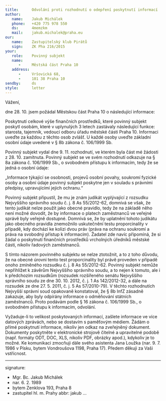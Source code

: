 ```yaml
---
title:      Odvolání proti rozhodnutí o odepření poskytnutí informací
author:
   name:    Jakub Michálek
   phone:   +420 775 978 550
   ds:      4memzkm
   mail:    jakub.michalek@praha.eu
our:
   name:    Zastupitelský klub Pirátů
   sign:    ZK Pha 216/2015
your:
   role:    Povinný subjekt
   name:    
      -     Městská část Praha 10
   address:
      -     Vršovická 68,
      -     101 38 Praha 10
sendby:     ds
style:      letter
---
```


Vážení, 

dne 28. 10. jsem požádal Městskou část Praha 10 o následující informace: 

Poskytnutí celkové výše finančních prostředků, které povinný subjekt poskytl osobám, které v uplynulých 3 letech zastávaly následující funkce: starosta, tajemník, vedoucí odboru úřadu městské části Praha 10. Informaci uveďte za každou z těchto osob zvlášť. U každé osoby uveďte základní osobní údaje uvedené v § 8b zákona č. 106/1999 Sb. 

Povinný subjekt vydal dne 9. 11. rozhodnutí, ve kterém byla část mé žádosti z 28. 10. zamítnuta. Povinný subjekt se ve svém rozhodnutí odkazuje na § 8a zákona č. 106/1999 Sb., o svobodném přístupu k informacím, tedy že se jedná o osobní údaje:

„Informace týkající se osobnosti, projevů osobní povahy, soukromí fyzické osoby a osobní údaje povinný subjekt poskytne jen v souladu s právními předpisy, upravujícími jejich ochranu.“

Povinný subjekt připustil, že mu je znám judikát vyplývající z rozsudku Nejvyššího správního soudu č. j. 8 As 55/2012-62, domnívá se však, že tento judikát nelze použít jako obecné pravidlo, tedy že na základě něho není možné dovodit, že by informace o platech zaměstnanců ve veřejné správě byly veřejně dostupné. Domnívá se, že by uplatnění tohoto judikátu jako obecného pravidla znemožnilo uskutečnění testu proporcinality v případě, kdy dochází ke kolizi dvou práv (práva na ochranu soukromí a práva na svobodný přístup k informacím). Žadatel zde navíc připomíná, že si žádal o poskytnutí finančních prostředků vrcholných úředníků městské části, nikoliv řadových zaměstnanců.

S tímto názorem povinného subjektu se nelze ztotožnit, a to z toho důvodu, že na obecné úrovni tento test proporcinality byl právě proveden v případě onoho zmíněného rozsudku č. j. 8 As 55/2012-62. Povinný subjekt nemůže nepřihlížet k závěrům Nejvyššího správního soudu, a to nejen k tomuto, ale i k předchozím rozsudkům (rozsudek rozšířeného senátu Nejvyššího správního soudu ze dne 30. 10. 2012, č. j. 1 As 142/2012-32, a dále na rozsudek ze dne 27. 5. 2011, č. j. 5 As 57/2010-79). V těchto rozhodnutích Nejvyšší správní soud opakovaně konstatoval, že § 8b InfZ zásadně zakazuje, aby byly odpírány informace o odměňování státních zaměstnanců. Proto podávám podle § 16 zákona č. 106/1999 Sb., o svobodném přístupu k informacím, odvolání. 

Vyžaduje-li to velikost poskytovaných informací, zašlete informace ve více datových zprávách, nebo se dostavím s paměťovým médiem. Žádám o přímé poskytnutí informace, nikoliv jen odkaz na zveřejněný dokument. Dokumenty poskytněte v elektronické strojově čitelné a upravitelné podobě (např. formáty ODT, DOC, XLS, nikoliv PDF, obrázky apod.), kdykoliv je to možné. Ke komunikaci zmocňuji dále svého asistenta Jana Loužka (nar. 9. 7. 1986 v Písku, bytem Vondroušova 1198, Praha 17). Předem děkuji za Vaši vstřícnost. 

---
signature:
  - Mgr. Bc. Jakub Michálek
  - nar. 6. 2. 1989
  - bytem Zenklova 193, Praha 8
  - zastupitel hl. m. Prahy
abbr:       jakub
...

